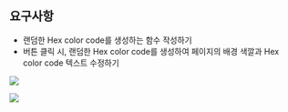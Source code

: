 ## 요구사항

- 랜덤한 Hex color code를 생성하는 함수 작성하기
- 버튼 클릭 시, 랜덤한 Hex color code를 생성하여 페이지의 배경 색깔과 Hex color code 텍스트 수정하기

![](https://images.velog.io/images/nulbo/post/f726a7b8-97b4-4126-9211-7f55e3923e0b/%EC%A0%9C%EB%AA%A9%20%EC%97%86%EC%9D%8C.png)

![](https://images.velog.io/images/nulbo/post/066869a5-a4f2-4eaf-b39e-ee74d11ba8c6/%EC%A0%9C%EB%AA%A9%20%EC%97%86%EC%9D%8C.png)
